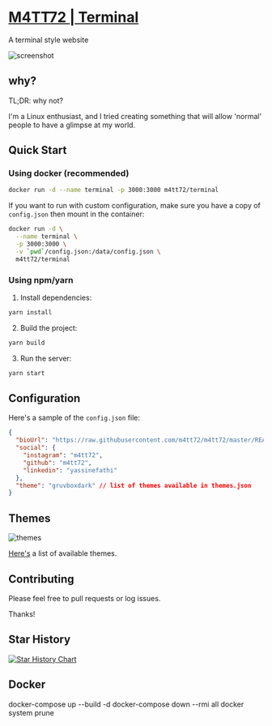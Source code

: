 # [M4TT72 | Terminal](https://term.m4tt72.com)

A terminal style website

![screenshot](/docs/screenshot.png)

## why?

TL;DR: why not?

I'm a Linux enthusiast, and I tried creating something that will allow 'normal' people to have a glimpse at my world.

## Quick Start

### Using docker (recommended)

```bash
docker run -d --name terminal -p 3000:3000 m4tt72/terminal
```

If you want to run with custom configuration, make sure you have a copy of `config.json` then mount in the container:

```bash
docker run -d \
  --name terminal \
  -p 3000:3000 \
  -v `pwd`/config.json:/data/config.json \
  m4tt72/terminal
```

### Using npm/yarn

1. Install dependencies:

```bash
yarn install
```

2. Build the project:

```bash
yarn build
```

3. Run the server:

```bash
yarn start
```

## Configuration

Here's a sample of the `config.json` file:

```json
{
  "bioUrl": "https://raw.githubusercontent.com/m4tt72/m4tt72/master/README.md",
  "social": {
    "instagram": "m4tt72",
    "github": "m4tt72",
    "linkedin": "yassinefathi"
  },
  "theme": "gruvboxdark" // list of themes available in themes.json
}
```

## Themes

![themes](/docs/screenshot.gif)

[Here's](/docs/themes) a list of available themes.

## Contributing

Please feel free to pull requests or log issues.

Thanks!

## Star History

[![Star History Chart](https://api.star-history.com/svg?repos=m4tt72/terminal&type=Date)](https://star-history.com/#m4tt72/terminal&Date)

## Docker

docker-compose up --build -d
docker-compose down --rmi all
docker system prune
